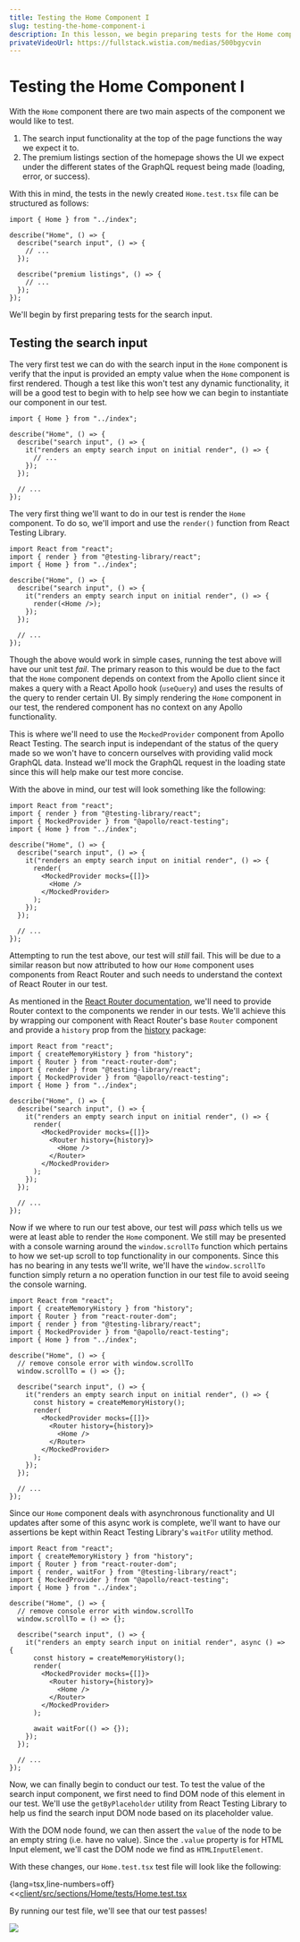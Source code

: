 ```yaml
---
title: Testing the Home Component I
slug: testing-the-home-component-i
description: In this lesson, we begin preparing tests for the Home component.
privateVideoUrl: https://fullstack.wistia.com/medias/500bgycvin
---
```


# Testing the Home Component I

With the `Home` component there are two main aspects of the component we would like to test.

1. The search input functionality at the top of the page functions the way we expect it to.
2. The premium listings section of the homepage shows the UI we expect under the different states of the GraphQL request being made (loading, error, or success).

With this in mind, the tests in the newly created `Home.test.tsx` file can be structured as follows:

```tsx
import { Home } from "../index";

describe("Home", () => {
  describe("search input", () => {
    // ...
  });

  describe("premium listings", () => {
    // ...
  });
});
```

We'll begin by first preparing tests for the search input.

## Testing the search input

The very first test we can do with the search input in the `Home` component is verify that the input is provided an empty value when the `Home` component is first rendered. Though a test like this won't test any dynamic functionality, it will be a good test to begin with to help see how we can begin to instantiate our component in our test.

```tsx
import { Home } from "../index";

describe("Home", () => {
  describe("search input", () => {
    it("renders an empty search input on initial render", () => {
      // ...
    });
  });

  // ...
});
```

The very first thing we'll want to do in our test is render the `Home` component. To do so, we'll import and use the `render()` function from React Testing Library.

```tsx
import React from "react";
import { render } from "@testing-library/react";
import { Home } from "../index";

describe("Home", () => {
  describe("search input", () => {
    it("renders an empty search input on initial render", () => {
      render(<Home />);
    });
  });

  // ...
});
```

Though the above would work in simple cases, running the test above will have our unit test _fail_. The primary reason to this would be due to the fact that the `Home` component depends on context from the Apollo client since it makes a query with a React Apollo hook (`useQuery`) and uses the results of the query to render certain UI. By simply rendering the `Home` component in our test, the rendered component has no context on any Apollo functionality.

This is where we'll need to use the `MockedProvider` component from Apollo React Testing. The search input is independant of the status of the query made so we won't have to concern ourselves with providing valid mock GraphQL data. Instead we'll mock the GraphQL request in the loading state since this will help make our test more concise.

With the above in mind, our test will look something like the following:

```tsx
import React from "react";
import { render } from "@testing-library/react";
import { MockedProvider } from "@apollo/react-testing";
import { Home } from "../index";

describe("Home", () => {
  describe("search input", () => {
    it("renders an empty search input on initial render", () => {
      render(
        <MockedProvider mocks={[]}>
          <Home />
        </MockedProvider>
      );
    });
  });

  // ...
});
```

Attempting to run the test above, our test will _still_ fail. This will be due to a similar reason but now attributed to how our `Home` component uses components from React Router and such needs to understand the context of React Router in our test.

As mentioned in the [React Router documentation](https://reactrouter.com/web/guides/testing), we'll need to provide Router context to the components we render in our tests. We'll achieve this by wrapping our component with React Router's base `Router` component and provide a `history` prop from the [history](https://github.com/ReactTraining/history) package:

```tsx
import React from "react";
import { createMemoryHistory } from "history";
import { Router } from "react-router-dom";
import { render } from "@testing-library/react";
import { MockedProvider } from "@apollo/react-testing";
import { Home } from "../index";

describe("Home", () => {
  describe("search input", () => {
    it("renders an empty search input on initial render", () => {
      render(
        <MockedProvider mocks={[]}>
          <Router history={history}>
            <Home />
          </Router>
        </MockedProvider>
      );
    });
  });

  // ...
});
```

Now if we where to run our test above, our test will _pass_ which tells us we were at least able to render the `Home` component. We still may be presented with a console warning around the `window.scrollTo` function which pertains to how we set-up scroll to top functionality in our components. Since this has no bearing in any tests we'll write, we'll have the `window.scrollTo` function simply return a no operation function in our test file to avoid seeing the console warning.

```tsx
import React from "react";
import { createMemoryHistory } from "history";
import { Router } from "react-router-dom";
import { render } from "@testing-library/react";
import { MockedProvider } from "@apollo/react-testing";
import { Home } from "../index";

describe("Home", () => {
  // remove console error with window.scrollTo
  window.scrollTo = () => {};

  describe("search input", () => {
    it("renders an empty search input on initial render", () => {
      const history = createMemoryHistory();
      render(
        <MockedProvider mocks={[]}>
          <Router history={history}>
            <Home />
          </Router>
        </MockedProvider>
      );
    });
  });

  // ...
});
```

Since our `Home` component deals with asynchronous functionality and UI updates after some of this async work is complete, we'll want to have our assertions be kept within React Testing Library's `waitFor` utility method.

```tsx
import React from "react";
import { createMemoryHistory } from "history";
import { Router } from "react-router-dom";
import { render, waitFor } from "@testing-library/react";
import { MockedProvider } from "@apollo/react-testing";
import { Home } from "../index";

describe("Home", () => {
  // remove console error with window.scrollTo
  window.scrollTo = () => {};

  describe("search input", () => {
    it("renders an empty search input on initial render", async () => {
      const history = createMemoryHistory();
      render(
        <MockedProvider mocks={[]}>
          <Router history={history}>
            <Home />
          </Router>
        </MockedProvider>
      );

      await waitFor(() => {});
    });
  });

  // ...
});
```

Now, we can finally begin to conduct our test. To test the value of the search input component, we first need to find DOM node of this element in our test. We'll use the `getByPlaceholder` utility from React Testing Library to help us find the search input DOM node based on its placeholder value.

With the DOM node found, we can then assert the `value` of the node to be an empty string (i.e. have no value). Since the `.value` property is for HTML Input element, we'll cast the DOM node we find as `HTMLInputElement`.

With these changes, our `Home.test.tsx` test file will look like the following:

{lang=tsx,line-numbers=off}
<<[client/src/sections/Home/tests/Home.test.tsx](./protected/source_code/client/src/sections/Home/tests/Home.test.tsx)

By running our test file, we'll see that our test passes!

![](./public/assets/home-test.png)
